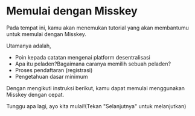 # Memulai dengan Misskey

Pada tempat ini, kamu akan menemukan tutorial yang akan membantumu untuk memulai dengan Misskey.

Utamanya adalah,

- Poin kepada catatan mengenai platform desentralisasi
- Apa itu peladen?Bagaimana caranya memilih sebuah peladen?
- Proses pendaftaran (registrasi)
- Pengetahuan dasar minimum

Dengan mengikuti instruksi berikut, kamu dapat memulai menggunakan Misskey dengan cepat.

Tunggu apa lagi, ayo kita mulai!(Tekan "Selanjutnya" untuk melanjutkan)
